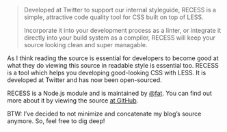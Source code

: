 
> Developed at Twitter to support our internal styleguide, RECESS is a simple, attractive code quality tool for CSS built on top of LESS.
>
> Incorporate it into your development process as a linter, or integrate it directly into your build system as a compiler, RECESS will keep your source looking clean and super managable.

As I think reading the source is essential for developers to become good at what they do viewing this source in readable style is essential too. RECESS is a tool which helps you developing good-looking CSS with LESS. It is developed at Twitter and has now been open-sourced.

RECESS is a Node.js module and is maintained by <a href="https://twitter.com/fat">@fat</a>. You can find out more about it by viewing the source <a href="https://github.com/twitter/recess">at GitHub</a>.

BTW: I’ve decided to not minimize and concatenate my blog’s source anymore. So, feel free to dig deep!
